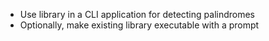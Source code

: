 * Use library in a CLI application for detecting palindromes
* Optionally, make existing library executable with a prompt
